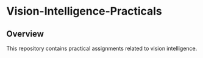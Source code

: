 # Vision-Intelligence-Practicals

## Overview

This repository contains practical assignments related to vision intelligence.
